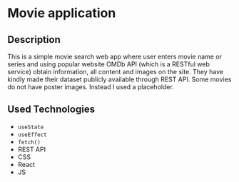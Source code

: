 # Movie application 

## Description

This is a simple movie search web app where user enters movie name or series and using popular website OMDb API (which is a RESTful web service) obtain information, all content and images on the site. They have kindly made their dataset publicly available through REST API.
Some movies do not have poster images. Instead I used a placeholder.

## Used Technologies
-  `useState`
-  `useEffect`
-  `fetch()`
-  REST API
-  CSS
-  React
-  JS
